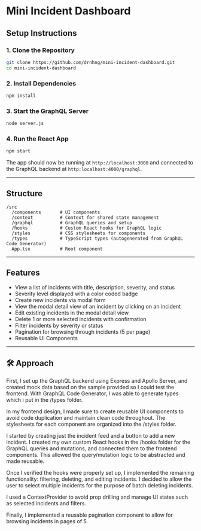 # Mini Incident Dashboard

## Setup Instructions

### 1. Clone the Repository
```bash
git clone https://github.com/drnhng/mini-incident-dashboard.git
cd mini-incident-dashboard
```

### 2. Install Dependencies
```bash
npm install
```

### 3. Start the GraphQL Server
```bash
node server.js
```

### 4. Run the React App
```bash
npm start
```

The app should now be running at `http://localhost:3000` and connected to the GraphQL backend at `http:localhost:4000/graphql`.

---

## Structure

```
/src
  /components       # UI components
  /context          # Context for shared state management
  /graphql          # GraphQL queries and setup
  /hooks            # Custom React hooks for GraphQL logic
  /styles           # CSS stylesheets for components
  /types            # TypeScript types (autogenerated from GraphQL Code Generator)
  App.tsx           # Root component
```

---

## Features
- View a list of incidents with title, description, severity, and status
- Severity level displayed with a color coded badge
- Create new incidents via modal form
- View the modal detail view of an incident by clicking on an incident
- Edit existing incidents in the modal detail view
- Delete 1 or more selected incidents with confirmation
- Filter incidents by severity or status
- Pagination for browsing through incidents (5 per page)
- Reusable UI Components
---

## 🛠 Approach

First, I set up the GraphQL backend using Express and Apollo Server, and created mock data based on the sample provided so I could test the frontend. With GraphQL Code Generator, I was able to generate types which i put in the /types folder.

In my frontend design, I made sure to create reusable UI components to avoid code duplication and maintain clean code throughout. The stylesheets for each component are organized into the /styles folder.

I started by creating just the incident feed and a button to add a new incident. I created my own custom React hooks in the /hooks folder for the GraphQL queries and mutations, and connected them to the frontend components. This allowed the query/mutation logic to be abstracted and made reusable.

Once I verified the hooks were properly set up, I implemented the remaining functionality: filtering, deleting, and editing incidents. I decided to allow the user to select multiple incidents for the purpose of batch deleting incidents.

I used a ContextProvider to avoid prop drilling and manage UI states such as selected incidents and filters.

Finally, I implemented a reusable pagination component to allow for browsing incidents in pages of 5.





